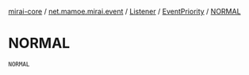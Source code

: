 [mirai-core](../../../index.md) / [net.mamoe.mirai.event](../../index.md) / [Listener](../index.md) / [EventPriority](index.md) / [NORMAL](./-n-o-r-m-a-l.md)

# NORMAL

`NORMAL`